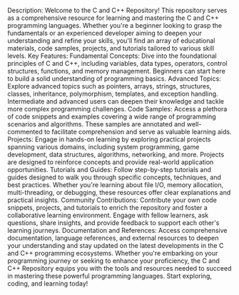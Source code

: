 Description:
Welcome to the C and C++ Repository! This repository serves as a comprehensive resource for learning and mastering the C and C++ programming languages. Whether you're a beginner looking to grasp the fundamentals or an experienced developer aiming to deepen your understanding and refine your skills, you'll find an array of educational materials, code samples, projects, and tutorials tailored to various skill levels.
Key Features:
Fundamental Concepts: Dive into the foundational principles of C and C++, including variables, data types, operators, control structures, functions, and memory management. Beginners can start here to build a solid understanding of programming basics.
Advanced Topics: Explore advanced topics such as pointers, arrays, strings, structures, classes, inheritance, polymorphism, templates, and exception handling. Intermediate and advanced users can deepen their knowledge and tackle more complex programming challenges.
Code Samples: Access a plethora of code snippets and examples covering a wide range of programming scenarios and algorithms. These samples are annotated and well-commented to facilitate comprehension and serve as valuable learning aids.
Projects: Engage in hands-on learning by exploring practical projects spanning various domains, including system programming, game development, data structures, algorithms, networking, and more. Projects are designed to reinforce concepts and provide real-world application opportunities.
Tutorials and Guides: Follow step-by-step tutorials and guides designed to walk you through specific concepts, techniques, and best practices. Whether you're learning about file I/O, memory allocation, multi-threading, or debugging, these resources offer clear explanations and practical insights.
Community Contributions: Contribute your own code snippets, projects, and tutorials to enrich the repository and foster a collaborative learning environment. Engage with fellow learners, ask questions, share insights, and provide feedback to support each other's learning journeys.
Documentation and References: Access comprehensive documentation, language references, and external resources to deepen your understanding and stay updated on the latest developments in the C and C++ programming ecosystems.
Whether you're embarking on your programming journey or seeking to enhance your proficiency, the C and C++ Repository equips you with the tools and resources needed to succeed in mastering these powerful programming languages. Start exploring, coding, and learning today!


